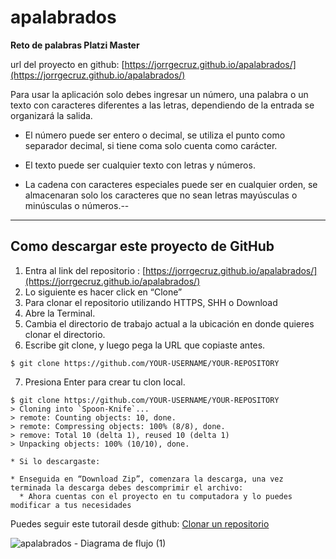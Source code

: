 [](./)
# apalabrados
**Reto de palabras Platzi Master**

url del proyecto en github: [https://jorrgecruz.github.io/apalabrados/](https://jorrgecruz.github.io/apalabrados/)


Para usar la aplicación solo debes ingresar un número, una palabra o un texto con caracteres diferentes a las letras, dependiendo de la entrada se organizará la salida.

* El número puede ser entero o decimal, se utiliza el punto como separador decimal, si tiene coma solo cuenta como carácter.

* El texto puede ser cualquier texto con letras y números.

* La cadena con caracteres especiales puede ser en cualquier orden, se almacenaran solo los caracteres que no sean letras mayúsculas o minúsculas o números.--
---
## Como descargar este proyecto de GitHub
1. Entra al link del repositorio :  [https://jorrgecruz.github.io/apalabrados/](https://jorrgecruz.github.io/apalabrados/)
2. Lo siguiente es hacer click en “Clone” 
3. Para clonar el repositorio utilizando HTTPS, SHH o Download
4. Abre la Terminal.
5. Cambia el directorio de trabajo actual a la ubicación en donde quieres clonar el directorio.
6. Escribe git clone, y luego pega la URL que copiaste antes.
```
$ git clone https://github.com/YOUR-USERNAME/YOUR-REPOSITORY
```
7. Presiona Enter para crear tu clon local.
```
$ git clone https://github.com/YOUR-USERNAME/YOUR-REPOSITORY
> Cloning into `Spoon-Knife`...
> remote: Counting objects: 10, done.
> remote: Compressing objects: 100% (8/8), done.
> remove: Total 10 (delta 1), reused 10 (delta 1)
> Unpacking objects: 100% (10/10), done.
```
    * Si lo descargaste:

    * Enseguida en “Download Zip”, comenzara la descarga, una vez terminada la descarga debes descomprimir el archivo:
      * Ahora cuentas con el proyecto en tu computadora y lo puedes modificar a tus necesidades 
    
Puedes seguir este tutorail desde github: 
[Clonar un repositorio](https://docs.github.com/es/repositories/creating-and-managing-repositories/cloning-a-repository)

![apalabrados -  Diagrama de flujo (1)](https://user-images.githubusercontent.com/68938473/137425114-3d03db65-72e0-4b5e-bcf0-11c20502f7d9.png)



